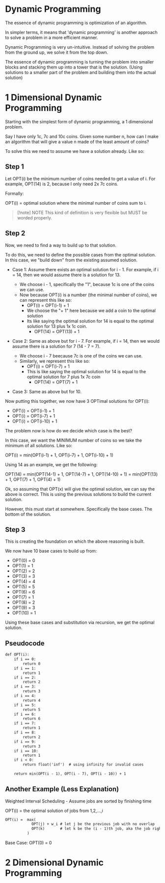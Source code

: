 # Dynamic Programming

The essence of dynamic programming is optimization of an algorithm.

In simpler terms, it means that 'dynamic programming' is another approach
to solve a problem in a more efficient manner.

Dynamic Programming is very un-intuitive. Instead of solving the problem
from the ground up, we solve it from the top down.

The essence of dynamic programming is turning the problem into smaller
blocks and stacking them up into a tower that is the solution. (Using
solutions to a smaller part of the problem and building them into the
actual solution)

# 1 Dimensional Dynamic Programming

Starting with the simplest form of dynamic programming, a 1 dimensional 
problem.

Say I have only 1c, 7c and 10c coins. Given some number n, how can I make an
algorithm that will give a value n made of the least amount of coins?

To solve this we need to assume we have a solution already. Like so:

## Step 1

Let OPT(i) be the minimum number of coins needed to get a value of i.
For example, OPT(14) is 2, because I only need 2x 7c coins.

Formally:

OPT(i) = optimal solution where the minimal number of coins sum to i.

> [!note] NOTE
> This kind of definition is very flexible but MUST be worded properly.

## Step 2

Now, we need to find a way to build up to that solution.

To do this, we need to define the possible cases from the optimal
solution. In this case, we "build down" from the existing assumed
solution.

- Case 1: Assume there exists an optimal solution for i - 1. For example,
  if i = 14, then we would assume there is a solution for 13.
    - We choose i - 1, specifically the "1", because 1c is one of the coins
      we can use.
    - Now because OPT(i) is a number (the minimal number of coins), we 
      can represent this like so:
      - OPT(i) = OPT(i-1) + 1
      - We choose the "+ 1" here because we add a coin to the optimal solution
      - Its like saying the optimal solution for 14 is equal to the optimal
        solution for 13 plus 1x 1c coin.
        - OPT(14) = OPT(13) + 1

- Case 2: Same as above but for i - 7. For example, if i = 14, then we would
  assume there is a solution for 7 (14 - 7 = 7).
    - We choose i - 7 beecause 7c is one of the coins we can use.
    - Similarly, we represent this like so:
        - OPT(i) = OPT(i-7) + 1
        - This is like saying the optimal solution for 14 is equal to the optimal
          solution for 7 plus 1x 7c coin
          - OPT(14) = OPT(7) + 1 

- Case 3: Same as above but for 10.

Now putting this together, we now have 3 OPTimal solutions for OPT(i):
- OPT(i) = OPT(i-1) + 1
- OPT(i) = OPT(i-7) + 1
- OPT(i) = OPT(i-10) + 1

The problem now is how do we decide which case is the best?

In this case, we want the MINIMUM number of coins so we take the minimum of all
solutions. Like so:

OPT(i) = min(OPT(i-1) + 1, OPT(i-7) + 1, OPT(i-10) + 1)

Using 14 as an example, we get the following:

OPT(14) = min(OPT(14-1) + 1, OPT(14-7) + 1, OPT(14-10) + 1)
        = min(OPT(13) + 1, OPT(7) + 1, OPT(4) + 1)

Ok, so assuming that OPT(x) will give the optimal solution, we can say the above is correct.
This is using the previous solutions to build the current solution.

However, this must start at somewhere. Specifically the base cases. The bottom of the
solution.

## Step 3

This is creating the foundation on which the above reasoning is built.

We now have 10 base cases to build up from:
- OPT(0) = 0
- OPT(1) = 1
- OPT(2) = 2
- OPT(3) = 3
- OPT(4) = 4
- OPT(5) = 5
- OPT(6) = 6 
- OPT(7) = 1
- OPT(8) = 2
- OPT(9) = 3
- OPT(10) = 1

Using these base cases and substitution via recursion, we get the optimal solution.

## Pseudocode

```txt
def OPT(i):
    if i == 0:
        return 0
    if i == 1:
        return 1
    if i == 2:
        return 2
    if i == 3:
        return 3
    if i == 4:
        return 4
    if i == 5:
        return 5
    if i == 6:
        return 6
    if i == 7:
        return 1
    if i == 8:
        return 2
    if i == 9:
        return 3
    if i == 10:
        return 1
    if i < 0:
        return float('inf')  # using infinity for invalid cases
    
    return min(OPT(i - 1), OPT(i - 7), OPT(i - 10)) + 1
```

## Another Example (Less Explanation)

Weighted Interval Scheduling - Assume jobs are sorted by finishing time

OPT(i) = the optimal solution of jobs from 1,2,...,i

```txt
OPT(i) =  max(
            OPT(j) + w_i # let j be the previous job with no overlap
            OPT(k)       # let k be the (i - 1)th job, aka the job right before i
          )
```
Base Case: OPT(0) = 0

# 2 Dimensional Dynamic Programming





